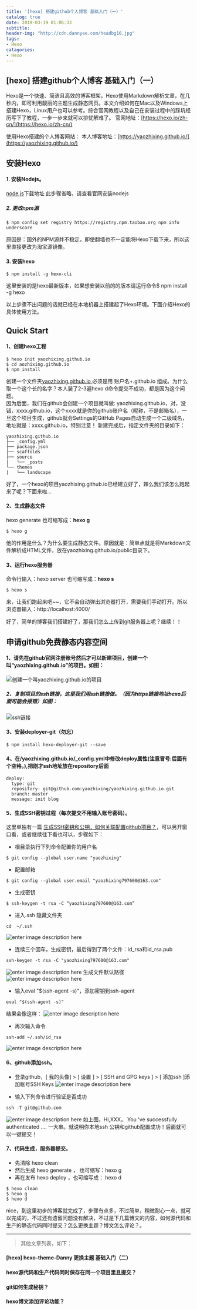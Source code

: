 ```yaml
---
title: '[hexo] 搭建github个人博客 基础入门（一）'
catalog: true
date: 2019-03-19 01:06:33
subtitle:
header-img: "http://cdn.dannyee.com/headbg10.jpg"
tags:
- Hexo
catagories:
- Hexo
---
```

## [hexo] 搭建github个人博客 基础入门（一）
Hexo是一个快速、简洁且高效的博客框架。Hexo使用Markdown解析文章，在几秒内，即可利用靓丽的主题生成静态网页。本文介绍如何在Mac以及Windows上搭建Hexo，Linux用户也可以参考。综合官网教程以及自己在安装过程中的踩坑经历写下了教程，一步一步来就可以排忧解难了。
官网地址：[https://hexo.io/zh-cn/](https://hexo.io/zh-cn/)

使用Hexo搭建的个人博客网站：
本人博客地址：[https://yaozhixing.github.io/](https://yaozhixing.github.io/)
<!--more-->
## 安装Hexo
#### 1. 安装Nodejs。
[node.js](https://link.jianshu.com?t=https://nodejs.org/en/)下载地址 此步骤省略，请查看官网安装nodejs
##### 2. 更改npm源

```
$ npm config set registry https://registry.npm.taobao.org npm info underscore
```
原因是：国外的NPM源并不稳定，即使翻墙也不一定能将Hexo下载下来，所以这里直接更改为淘宝源镜像。
#### 3. 安装hexo
```
$ npm install -g hexo-cli
```
这里安装的是hexo最新版本，如果想安装以前的的版本请运行命令$ npm install -g hexo<br>

以上步骤不出问题的话就已经在本地机器上搭建起了Hexo环境。下面介绍Hexo的具体使用方法。

## Quick Start
#### 1、创建hexo工程

```
$ hexo init yaozhixing.github.io
$ cd aozhixing.github.io
$ npm install
```
创建一个文件夹[yaozhixing.github.io](https://yaozhixing.github.io/),必须是用 账户名+.github.io 组成。为什么取一个这个长的名字？本人装了2-3遍hexo d命令提交不成功，都是因为这个问题。<br>
因为后面，我们在github会创建一个项目就叫做: yaozhixing.github.io，对，没错，xxxx.github.io，这个xxxx就是你的github账户名（昵称，不是邮箱名），一旦这个项目生成，github就会Settings的GitHub Pages自动生成一个二级域名，地址就是：xxxx.github.io，特别注意！
新建完成后，指定文件夹的目录如下：

```
yaozhixing.github.io
├── _config.yml
├── package.json
├── scaffolds
├── source
|   └── _posts
└── themes
|   └── landscape
```
好了，一个hexo的项目yaozhixing.github.io已经建立好了，辣么我们该怎么跑起来了呢？下面来啦…

#### 2、生成静态文件
hexo generate  也可缩写成：**hexo g**

```
$ hexo g
```
他的作用是什么？为什么要生成静态文件。原因就是：简单点就是将Markdown文件解析成HTML文件，放在yaozhixing.github.io/public目录下。

#### 3、运行hexo服务器
命令行输入：hexo server   也可缩写成：**hexo s**

```
$ hexo s
```
来，让我们跑起来吧~~，它不会自动弹出浏览器打开，需要我们手动打开。所以浏览器输入：http://localhost:4000/ <br>

好了，简单的博客我们搭建好了，那我们怎么上传到git服务器上呢？继续！！

## 申请github免费静态内容空间
#### 1、请先在github官网注册账号然后才可以新建项目，创建一个叫“yaozhixing.github.io”的项目。如图：
![创建一个叫yaozhixing.github.io的项目](http://cdn.dannyee.com/post01_01.png)

##### 2、复制项目的ssh链接，这里我们用ssh链接做。（因为https链接地址hexo后面可能会报错）如图：
![ssh链接](http://cdn.dannyee.com/post01_02.png)

#### 3、安装deployer-git（勿忘）

```
$ npm install hexo-deployer-git --save
```
#### 4、在/yaozhixing.github.io/_config.yml中修改deploy属性(注意冒号:后面有个空格，),把刚才ssh地址放在repository后面

```
deploy:
  type: git
  repository: git@github.com:yaozhixing/yaozhixing.github.io.git
  branch: master
  message: init blog
```

#### 5、生成SSH密钥过程（每次提交不用输入账号密码）。
这里单独有一篇 [生成SSH密钥和公钥，如何关联配置github项目？](https://yaozhixing.github.io/article/git-生成SSH密钥和公钥，如何关联配置github项目？/)，可以另开窗口看，或者继续往下看也可以，步骤如下：

- 根目录执行下列命令配置你的用户名
```
$ git config --global user.name "yaozhixing" 
```

- 配置邮箱
```
$ git config --global user.email "yaozhixing797600@163.com" 
```

- 生成密钥

```
$ ssh-keygen -t rsa -C “yaozhixing797600@163.com” 
```

- 进入.ssh 隐藏文件夹

```
cd  ~/.ssh
```
![enter image description here](http://cdn.dannyee.com/post01_ssh01.png)
- 连续三个回车，生成密钥，最后得到了两个文件：id_rsa和id_rsa.pub
```
ssh-keygen -t rsa -C "yaozhixing797600@163.com"
```
![enter image description here](http://cdn.dannyee.com/post01_ssh02.png)
生成文件默认路径
![enter image description here](http://cdn.dannyee.com/post01_ssh02_01.png)

- 输入eval "$(ssh-agent -s)"，添加密钥到ssh-agent
```
eval "$(ssh-agent -s)"
```
结果会像这样：
![enter image description here](http://cdn.dannyee.com/post01_ssh03.png)

- 再次输入命令
```
ssh-add ~/.ssh/id_rsa
```
![enter image description here](http://cdn.dannyee.com/post01_ssh04.png)

#### 6、github添加ssh。
- 登录github，[ 我的头像] > [ 设置 ] > [ SSH and GPG keys ] > [ 添加ssh ]添加帐号SSH Keys
![enter image description here](http://cdn.dannyee.com/post01_ssh05.png)

- 输入下列命令进行验证是否成功
```
ssh -T git@github.com
```
![enter image description here](http://cdn.dannyee.com/post01_ssh06.png)
如上图，Hi,XXX， You 've successfully authenticated .... 一大串。就说明你本地ssh 公钥和github配置成功！后面就可以一键提交！

#### 7、代码生成，服务器提交。

- 先清除 hexo clean
- 然后生成 hexo generate ， 也可缩写：hexo g
- 再在发布 hexo deploy ，也可缩写成： hexo d

```
$ hexo clean
$ hexo g
$ hexo d
```

nice，到这里初步的博客就完成了，步骤有点多，不过简单，稍微耐心一点，就可以完成的，不过还有遗留问题没有解决，不过是下几篇博文的内容，如何源代码和生产的静态代码同时提交？怎么更换主题？博文怎么评论？。


----------

> 其他文章列表，如下：

#### [hexo] hexo-theme-Danny 更换主题 基础入门（二）
#### hexo源代码和生产代码同时保存在同一个项目里且提交？
#### git如何生成秘钥？
#### hexo博文添加评论功能？
